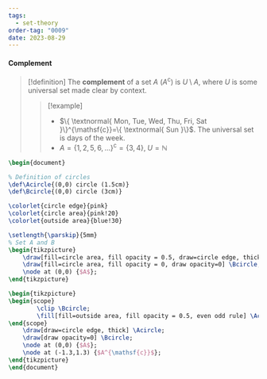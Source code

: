 ```yaml
---
tags:
  - set-theory
order-tag: "0009"
date: 2023-08-29
---
```

#### Complement

>[!definition]
>The **complement** of a set $A$ ($A^{\mathsf{c}}$) is $U\setminus A$, where $U$ is some universal set made clear by context.
>
>>[!example]
>>- $\{ \textnormal{ Mon, Tue, Wed, Thu, Fri, Sat }\}^{\mathsf{c}}=\{ \textnormal{ Sun }\}$. The universal set is days of the week.
>>- $A=\{ 1,2,5,6,\dots \}^{\mathsf{c}}=\{ 3,4 \},\;U=\mathbb{N}$

```tikz
\begin{document}

% Definition of circles
\def\Acircle{(0,0) circle (1.5cm)}
\def\Bcircle{(0,0) circle (3cm)}

\colorlet{circle edge}{pink}
\colorlet{circle area}{pink!20}
\colorlet{outside area}{blue!30}

\setlength{\parskip}{5mm}
% Set A and B
\begin{tikzpicture}
    \draw[fill=circle area, fill opacity = 0.5, draw=circle edge, thick] \Acircle;
    \draw[fill=circle area, fill opacity = 0, draw opacity=0] \Bcircle;
    \node at (0,0) {$A$};
\end{tikzpicture}

\begin{tikzpicture}
\begin{scope}
        \clip \Bcircle;
        \fill[fill=outside area, fill opacity = 0.5, even odd rule] \Acircle \Bcircle;
\end{scope}
    \draw[draw=circle edge, thick] \Acircle;
    \draw[draw opacity=0] \Bcircle;
    \node at (0,0) {$A$};
    \node at (-1.3,1.3) {$A^{\mathsf{c}}$};
\end{tikzpicture}
\end{document}
```
